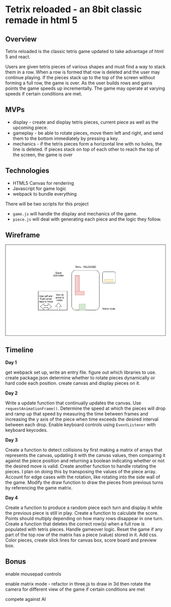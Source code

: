# Tetrix reloaded - an 8bit classic remade in html 5

## Overview

Tetrix reloaded is the classic tetris game updated to take advantage of html 5 and react.

Users are given tetris pieces of various shapes and must find a way to stack them in a row.
When a row is formed that row is deleted and the user may continue playing.
If the pieces stack up to the top of the screen without forming a full row, the game is over.
As the user builds rows and gains points the game speeds up incrementally.
The game may operate at varying speeds if certain conditions are met.

## MVPs

* display - create and display tetris pieces, current piece as well as the upcoming piece.
* gameplay - be able to rotate pieces, move them left and right, and send them to the bottom immediately by pressing a key.
* mechanics - if the tetris pieces form a horizontal line with no holes, the line is deleted. If pieces stack on top of each other to reach the top of the screen, the game is over

## Technologies

* HTML5 Canvas for rendering
* Javascript for game logic
* webpack to bundle everything

There will be two scripts for this project
* `game.js` will handle the display and mechanics of the game.
* `piece.js` will deal with generating each piece and the logic they follow.

## Wireframe

![](https://raw.githubusercontent.com/10KD/FSP/master/tetris_reloaded.jpg)

## Timeline

**Day 1**

get webpack set up, write an entry file. figure out which libraries to use. create package.json
determine whether to rotate pieces dynamically or hard code each position.
create canvas and display pieces on it.


**Day 2**

Write a update function that continually updates the canvas. Use `requestAnimationFrame()`.
Determine the speed at which the pieces will drop and ramp up that speed by measuring the time between frames and
increasing the y axis of the piece when time exceeds the desired interval between each drop.
Enable keyboard controls using `EventListener` with keyboard keycodes.

**Day 3**

Create a function to detect collisions by first making a matrix of arrays that represents the canvas, updating it with the
canvas values, then comparing it against the piece position and returning a boolean indicating whether or not the desired move is valid.
Create another function to handle rotating the pieces. I plan on doing this by transposing the values of the piece array.
Account for edge cases with the rotation, like rotating into the side wall of the game.
Modify the draw function to draw the pieces from previous turns by referencing the game matrix.

**Day 4**

Create a function to produce a random piece each turn and display it while the previous piece is still in play.
Create a function to calculate the score. Points should multiply depending on how many rows disappear in one turn.
Create a function that deletes the correct row(s) when a full row is populated with tetris pieces.
Handle gameover logic. Reset the game if any part of the top row of the matrix has a piece (value) stored in it.
Add css. Color pieces, create slick lines for canvas box, score board and preview box.

## Bonus

enable mousepad controls

enable matrix mode - refactor in three.js to draw in 3d then rotate the camera for different view of the game if certain conditions are met

compete against AI
